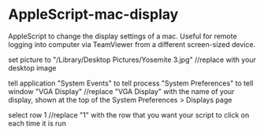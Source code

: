 # AppleScript-mac-display

AppleScript to change the display settings of a mac. Useful for remote logging into computer via TeamViewer from a different screen-sized device.

set picture to "/Library/Desktop Pictures/Yosemite 3.jpg" //replace with your desktop image

tell application "System Events" to tell process "System Preferences" to tell window "VGA Display" //replace "VGA Display" with the name of your display, shown at the top of the System Preferences > Displays page

select row 1 //replace "1" with the row that you want your script to click on each time it is run
